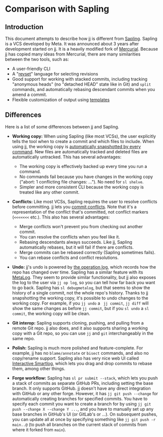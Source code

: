 # Comparison with Sapling

## Introduction

This document attempts to describe how jj is different
from [Sapling](https://sapling-scm.com). Sapling is a VCS developed by Meta. It
was announced about 3 years after development started on jj. It is a heavily
modified fork of [Mercurial](https://www.mercurial-scm.org/). Because jj has
copied many ideas from Mercurial, there are many similarities between the two
tools, such as:

* A user-friendly CLI
* A "[revset](revsets.md)" language for selecting revisions
* Good support for working with stacked commits, including tracking "anonymous
  heads" (no "detached HEAD" state like in Git) and `split` commands, and
  automatically rebasing descendant commits when you amend a commit.
* Flexible customization of output using [templates](templates.md)

## Differences

Here is a list of some differences between jj and Sapling.

* **Working copy:** When using Sapling (like most VCSs), the
  user explicitly tells the tool when to create a commit and which files to
  include. When using jj, the working copy
  is [automatically snapshotted by every command](working-copy.md). New files
  are automatically tracked and deleted files are automatically untracked. This
  has several advantages:

  * The working copy is effectively backed up every time you run a command.
  * No commands fail because you have changes in the working copy ("abort: 1
    conflicting file changes: ..."). No need for `sl shelve`.
  * Simpler and more consistent CLI because the working copy is treated like any
    other commit.

* **Conflicts:** Like most VCSs, Sapling requires the user to
  resolve conflicts before committing. jj lets
  you [commit conflicts](conflicts.md). Note that it's a representation of the
  conflict that's committed, not conflict markers (`<<<<<<<` etc.). This also
  has several advantages:

  * Merge conflicts won't prevent you from checking out another commit.
  * You can resolve the conflicts when you feel like it.
  * Rebasing descendants always succeeds. Like jj, Sapling automatically
    rebases, but it will fail if there are conflicts.
  * Merge commits can be rebased correctly (Sapling sometimes fails).
  * You can rebase conflicts and conflict resolutions.

* **Undo:** jj's undo is powered by [the operation log](operation-log.md), which
  records how the repo has changed over time. Sapling has a similar feature
  with its [MetaLog](https://sapling-scm.com/docs/internals/metalog).
  They seem to provide similar functionality, but jj also exposes the log to the
  user via `jj op log`, so you can tell how far back you want to go back.
  Sapling has `sl debugmetalog`, but that seems to show the history of a single
  commit, not the whole repo's history. Thanks to jj snapshotting the working
  copy, it's possible to undo changes to the working copy. For example, if
  you `jj undo` a ` jj commit`, `jj diff` will show the same changes as
  before `jj commit`, but if you `sl undo` a `sl commit`, the working copy will
  be clean.
* **Git interop:** Sapling supports cloning, pushing, and pulling from a remote
  Git repo. jj also does, and it also supports sharing a working copy with a Git
  repo, so you can use `jj` and `git` interchangeably in the same repo.
* **Polish:** Sapling is much more polished and feature-complete. For example,
  jj has no `blame/annotate` or `bisect` commands, and also no copy/rename
  support. Sapling also has very nice web UI
  called [Interactive Smartlog](https://sapling-scm.com/docs/addons/isl), which
  lets you drag and drop commits to rebase them, among other things.
* **Forge workflow:** Sapling has `sl pr submit --stack`, which lets you
  push a stack of commits as separate GitHub PRs, including setting the base
  branch. It only supports GitHub. jj doesn't have any direct integration with
  GitHub or any other forge. However, it has `jj git push --change` for
  automatically creating branches for specified commits. You have to specify
  each commit you want to create a branch for by using
  `jj git push --change X --change Y ...`, and you have to manually set up any
  base branches in GitHub's UI (or GitLab's or ...). On subsequent pushes, you
  can update all at once by specifying something like `jj git push -r main..@`
  (to push all branches on the current stack of commits from where it forked
  from `main`).
